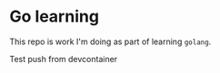 # Go learning

This repo is work I'm doing as part of learning `golang`.

Test push from devcontainer
